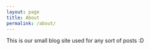 ```yaml
---
layout: page
title: About
permalink: /about/
---
```


This is our small blog site used for any sort of posts :D
